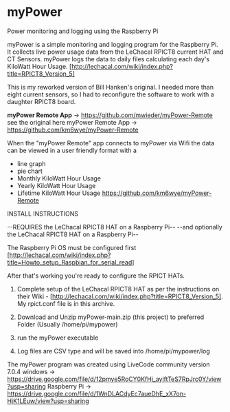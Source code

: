 # myPower
Power monitoring and logging using the Raspberry Pi

myPower is a simple monitoring and logging program for the Raspberry Pi. It collects live power usage data from the LeChacal RPICT8 current HAT and CT Sensors. myPower logs the data to daily files calculating each day's KiloWatt Hour Usage. [http://lechacal.com/wiki/index.php?title=RPICT8_Version_5]

This is my reworked version of Bill Hanken's original. I needed more than eight current sensors, so I had to reconfigure the software to work with a daughter RPICT8 board.


**myPower Remote App** -> https://github.com/mwieder/myPower-Remote
see the original here
myPower Remote App -> https://github.com/km6wye/myPower-Remote

When the "myPower Remote" app connects to myPower via Wifi the data can be viewed in a user friendly format with a 

* line graph
* pie chart
* Monthly KiloWatt Hour Usage
* Yearly KiloWatt Hour Usage 
* Lifetime KiloWatt Hour Usage
https://github.com/km6wye/myPower-Remote


INSTALL INSTRUCTIONS

--REQUIRES the LeChacal RPICT8 HAT on a Raspberry Pi--
--and optionally the LeChacal RPICT8 HAT on a Raspberry Pi--

The Raspberry Pi OS must be configured first [http://lechacal.com/wiki/index.php?title=Howto_setup_Raspbian_for_serial_read]

After that's working you're ready to configure the RPICT HATs.

1. Complete setup of the LeChacal RPICT8 HAT as per the instructions on their Wiki -  [http://lechacal.com/wiki/index.php?title=RPICT8_Version_5]. My rpict.conf file is in this archive.

2. Download and Unzip myPower-main.zip (this project) to preferred Folder (Usually /home/pi/mypower)

3. run the myPower executable

4. Log files are CSV type and will be saved into /home/pi/mypower/log


The myPower program was created using LiveCode community version 7.0.4 windows -> https://drive.google.com/file/d/12pmye5RoCY0KfHj_ayjftTeS7RpJrc0Y/view?usp=sharing
Raspberry Pi -> https://drive.google.com/file/d/1WnDLACdyEc7aueDhE_xX7on-HjK1LEuw/view?usp=sharing

